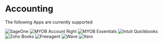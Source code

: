 # Accounting

The following Apps are currently supported

<img src="/images/apps/sageone/icon.svg" alt="SageOne" class="app-logo" />
<img src="/images/apps/myob-accountright/icon.svg" alt="MYOB Account Right" class="app-logo" />
<img src="/images/apps/myob-essentials/icon.svg" alt="MYOB Essentials" class="app-logo" />
<img src="/images/apps/intuit/icon.svg" alt="Intuit Quickbooks" class="app-logo" />
<img src="/images/apps/zohobooks/icon.svg" alt="Zoho Books" class="app-logo" />
<img src="/images/apps/freeagent/icon.svg" alt="Freeagent" class="app-logo" />
<img src="/images/apps/wave/icon.svg" alt="Wave" class="app-logo" />
<img src="/images/apps/xero/icon.svg" alt="Xero" class="app-logo" />
